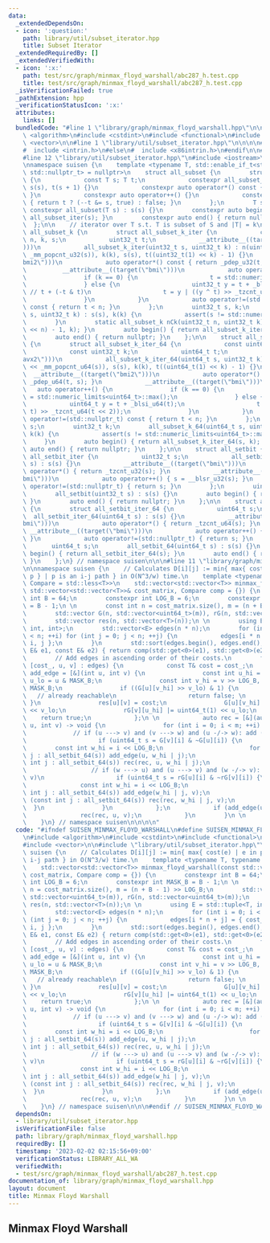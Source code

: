 ```yaml
---
data:
  _extendedDependsOn:
  - icon: ':question:'
    path: library/util/subset_iterator.hpp
    title: Subset Iterator
  _extendedRequiredBy: []
  _extendedVerifiedWith:
  - icon: ':x:'
    path: test/src/graph/minmax_floyd_warshall/abc287_h.test.cpp
    title: test/src/graph/minmax_floyd_warshall/abc287_h.test.cpp
  _isVerificationFailed: true
  _pathExtension: hpp
  _verificationStatusIcon: ':x:'
  attributes:
    links: []
  bundledCode: "#line 1 \"library/graph/minmax_floyd_warshall.hpp\"\n\n\n\n#include\
    \ <algorithm>\n#include <cstdint>\n#include <functional>\n#include <tuple>\n#include\
    \ <vector>\n\n#line 1 \"library/util/subset_iterator.hpp\"\n\n\n\n#ifdef _MSC_VER\n\
    #  include <intrin.h>\n#else\n#  include <x86intrin.h>\n#endif\n\n#include <cassert>\n\
    #line 12 \"library/util/subset_iterator.hpp\"\n#include <iostream>\n#include <limits>\n\
    \nnamespace suisen {\n    template <typename T, std::enable_if_t<std::is_integral_v<T>,\
    \ std::nullptr_t> = nullptr>\n    struct all_subset {\n        struct all_subset_iter\
    \ {\n            const T s; T t;\n            constexpr all_subset_iter(T s) :\
    \ s(s), t(s + 1) {}\n            constexpr auto operator*() const { return t;\
    \ }\n            constexpr auto operator++() {}\n            constexpr auto operator!=(std::nullptr_t)\
    \ { return t ? (--t &= s, true) : false; }\n        };\n        T s;\n       \
    \ constexpr all_subset(T s) : s(s) {}\n        constexpr auto begin() { return\
    \ all_subset_iter(s); }\n        constexpr auto end() { return nullptr; }\n  \
    \  };\n\n    // iterator over T s.t. T is subset of S and |T| = k\n    struct\
    \ all_subset_k {\n        struct all_subset_k_iter {\n            const uint32_t\
    \ n, k, s;\n            uint32_t t;\n            __attribute__((target(\"avx2\"\
    )))\n            all_subset_k_iter(uint32_t s, uint32_t k) : n(uint32_t(1) <<\
    \ _mm_popcnt_u32(s)), k(k), s(s), t((uint32_t(1) << k) - 1) {}\n            __attribute__((target(\"\
    bmi2\")))\n            auto operator*() const { return _pdep_u32(t, s); }\n  \
    \          __attribute__((target(\"bmi\")))\n            auto operator++() {\n\
    \                if (k == 0) {\n                    t = std::numeric_limits<uint32_t>::max();\n\
    \                } else {\n                    uint32_t y = t + _blsi_u32(t);\
    \ // t + (-t & t)\n                    t = y | ((y ^ t) >> _tzcnt_u32(t << 2));\n\
    \                }\n            }\n            auto operator!=(std::nullptr_t)\
    \ const { return t < n; }\n        };\n        uint32_t s, k;\n        all_subset_k(uint32_t\
    \ s, uint32_t k) : s(s), k(k) {\n            assert(s != std::numeric_limits<uint32_t>::max());\n\
    \        }\n        static all_subset_k nCk(uint32_t n, uint32_t k) { return all_subset_k((uint32_t(1)\
    \ << n) - 1, k); }\n        auto begin() { return all_subset_k_iter(s, k); }\n\
    \        auto end() { return nullptr; }\n    };\n\n    struct all_subset_k_64\
    \ {\n        struct all_subset_k_iter_64 {\n            const uint64_t n, s;\n\
    \            const uint32_t k;\n            uint64_t t;\n            __attribute__((target(\"\
    avx2\")))\n            all_subset_k_iter_64(uint64_t s, uint32_t k) : n(uint64_t(1)\
    \ << _mm_popcnt_u64(s)), s(s), k(k), t((uint64_t(1) << k) - 1) {}\n          \
    \  __attribute__((target(\"bmi2\")))\n            auto operator*() const { return\
    \ _pdep_u64(t, s); }\n            __attribute__((target(\"bmi\")))\n         \
    \   auto operator++() {\n                if (k == 0) {\n                    t\
    \ = std::numeric_limits<uint64_t>::max();\n                } else {\n        \
    \            uint64_t y = t + _blsi_u64(t);\n                    t = y | ((y ^\
    \ t) >> _tzcnt_u64(t << 2));\n                }\n            }\n            auto\
    \ operator!=(std::nullptr_t) const { return t < n; }\n        };\n        uint64_t\
    \ s;\n        uint32_t k;\n        all_subset_k_64(uint64_t s, uint32_t k) : s(s),\
    \ k(k) {\n            assert(s != std::numeric_limits<uint64_t>::max());\n   \
    \     }\n        auto begin() { return all_subset_k_iter_64(s, k); }\n       \
    \ auto end() { return nullptr; }\n    };\n\n    struct all_setbit {\n        struct\
    \ all_setbit_iter {\n            uint32_t s;\n            all_setbit_iter(uint32_t\
    \ s) : s(s) {}\n            __attribute__((target(\"bmi\")))\n            auto\
    \ operator*() { return _tzcnt_u32(s); }\n            __attribute__((target(\"\
    bmi\")))\n            auto operator++() { s = __blsr_u32(s); }\n            auto\
    \ operator!=(std::nullptr_t) { return s; }\n        };\n        uint32_t s;\n\
    \        all_setbit(uint32_t s) : s(s) {}\n        auto begin() { return all_setbit_iter(s);\
    \ }\n        auto end() { return nullptr; }\n    };\n\n    struct all_setbit_64\
    \ {\n        struct all_setbit_iter_64 {\n            uint64_t s;\n          \
    \  all_setbit_iter_64(uint64_t s) : s(s) {}\n            __attribute__((target(\"\
    bmi\")))\n            auto operator*() { return _tzcnt_u64(s); }\n           \
    \ __attribute__((target(\"bmi\")))\n            auto operator++() { s = __blsr_u64(s);\
    \ }\n            auto operator!=(std::nullptr_t) { return s; }\n        };\n \
    \       uint64_t s;\n        all_setbit_64(uint64_t s) : s(s) {}\n        auto\
    \ begin() { return all_setbit_iter_64(s); }\n        auto end() { return nullptr;\
    \ }\n    };\n} // namespace suisen\n\n\n#line 11 \"library/graph/minmax_floyd_warshall.hpp\"\
    \n\nnamespace suisen {\n    // Calculates D[i][j] := min{ max{ cost(e) | e in\
    \ p } | p is an i-j path } in O(N^3/w) time.\n    template <typename T, typename\
    \ Compare = std::less<T>>\n    std::vector<std::vector<T>> minmax_floyd_warshall(const\
    \ std::vector<std::vector<T>>& cost_matrix, Compare comp = {}) {\n        constexpr\
    \ int B = 64;\n        constexpr int LOG_B = 6;\n        constexpr int MASK_B\
    \ = B - 1;\n \n        const int n = cost_matrix.size(), m = (n + B - 1) >> LOG_B;\n\
    \        std::vector G(n, std::vector<uint64_t>(m)), rG(n, std::vector<uint64_t>(m));\n\
    \        std::vector res(n, std::vector<T>(n));\n \n        using E = std::tuple<T,\
    \ int, int>;\n        std::vector<E> edges(n * n);\n        for (int i = 0; i\
    \ < n; ++i) for (int j = 0; j < n; ++j) {\n            edges[i * n + j] = { cost_matrix[i][j],\
    \ i, j };\n        }\n        std::sort(edges.begin(), edges.end(), [&comp](const\
    \ E& e1, const E& e2) { return comp(std::get<0>(e1), std::get<0>(e2)); });\n \n\
    \        // Add edges in ascending order of their costs.\n        for (const auto&\
    \ [cost_, u, v] : edges) {\n            const T& cost = cost_;\n            auto\
    \ add_edge = [&](int u, int v) {\n                const int u_hi = u >> LOG_B,\
    \ u_lo = u & MASK_B;\n                const int v_hi = v >> LOG_B, v_lo = v &\
    \ MASK_B;\n                if ((G[u][v_hi] >> v_lo) & 1) {\n                 \
    \   // already reachable\n                    return false; \n               \
    \ }\n                res[u][v] = cost;\n                G[u][v_hi] |= uint64_t(1)\
    \ << v_lo;\n                rG[v][u_hi] |= uint64_t(1) << u_lo;\n            \
    \    return true;\n            };\n \n            auto rec = [&](auto rec, int\
    \ u, int v) -> void {\n                for (int i = 0; i < m; ++i) {\n       \
    \             // if (u ---> v) and (v ---> w) and (u -/-> w): add (u ---> w)\n\
    \                    if (uint64_t s = G[v][i] & ~G[u][i]) {\n                \
    \        const int w_hi = i << LOG_B;\n                        for (const int\
    \ j : all_setbit_64(s)) add_edge(u, w_hi | j);\n                        for (const\
    \ int j : all_setbit_64(s)) rec(rec, u, w_hi | j);\n                    }\n  \
    \                  // if (w ---> u) and (u ---> v) and (w -/-> v): add (w --->\
    \ v)\n                    if (uint64_t s = rG[u][i] & ~rG[v][i]) {\n         \
    \               const int w_hi = i << LOG_B;\n                        for (const\
    \ int j : all_setbit_64(s)) add_edge(w_hi | j, v);\n                        for\
    \ (const int j : all_setbit_64(s)) rec(rec, w_hi | j, v);\n                  \
    \  }\n                }\n            };\n            if (add_edge(u, v)) {\n \
    \               rec(rec, u, v);\n            }\n        }\n \n        return res;\n\
    \    }\n} // namespace suisen\n\n\n\n"
  code: "#ifndef SUISEN_MINMAX_FLOYD_WARSHALL\n#define SUISEN_MINMAX_FLOYD_WARSHALL\n\
    \n#include <algorithm>\n#include <cstdint>\n#include <functional>\n#include <tuple>\n\
    #include <vector>\n\n#include \"library/util/subset_iterator.hpp\"\n\nnamespace\
    \ suisen {\n    // Calculates D[i][j] := min{ max{ cost(e) | e in p } | p is an\
    \ i-j path } in O(N^3/w) time.\n    template <typename T, typename Compare = std::less<T>>\n\
    \    std::vector<std::vector<T>> minmax_floyd_warshall(const std::vector<std::vector<T>>&\
    \ cost_matrix, Compare comp = {}) {\n        constexpr int B = 64;\n        constexpr\
    \ int LOG_B = 6;\n        constexpr int MASK_B = B - 1;\n \n        const int\
    \ n = cost_matrix.size(), m = (n + B - 1) >> LOG_B;\n        std::vector G(n,\
    \ std::vector<uint64_t>(m)), rG(n, std::vector<uint64_t>(m));\n        std::vector\
    \ res(n, std::vector<T>(n));\n \n        using E = std::tuple<T, int, int>;\n\
    \        std::vector<E> edges(n * n);\n        for (int i = 0; i < n; ++i) for\
    \ (int j = 0; j < n; ++j) {\n            edges[i * n + j] = { cost_matrix[i][j],\
    \ i, j };\n        }\n        std::sort(edges.begin(), edges.end(), [&comp](const\
    \ E& e1, const E& e2) { return comp(std::get<0>(e1), std::get<0>(e2)); });\n \n\
    \        // Add edges in ascending order of their costs.\n        for (const auto&\
    \ [cost_, u, v] : edges) {\n            const T& cost = cost_;\n            auto\
    \ add_edge = [&](int u, int v) {\n                const int u_hi = u >> LOG_B,\
    \ u_lo = u & MASK_B;\n                const int v_hi = v >> LOG_B, v_lo = v &\
    \ MASK_B;\n                if ((G[u][v_hi] >> v_lo) & 1) {\n                 \
    \   // already reachable\n                    return false; \n               \
    \ }\n                res[u][v] = cost;\n                G[u][v_hi] |= uint64_t(1)\
    \ << v_lo;\n                rG[v][u_hi] |= uint64_t(1) << u_lo;\n            \
    \    return true;\n            };\n \n            auto rec = [&](auto rec, int\
    \ u, int v) -> void {\n                for (int i = 0; i < m; ++i) {\n       \
    \             // if (u ---> v) and (v ---> w) and (u -/-> w): add (u ---> w)\n\
    \                    if (uint64_t s = G[v][i] & ~G[u][i]) {\n                \
    \        const int w_hi = i << LOG_B;\n                        for (const int\
    \ j : all_setbit_64(s)) add_edge(u, w_hi | j);\n                        for (const\
    \ int j : all_setbit_64(s)) rec(rec, u, w_hi | j);\n                    }\n  \
    \                  // if (w ---> u) and (u ---> v) and (w -/-> v): add (w --->\
    \ v)\n                    if (uint64_t s = rG[u][i] & ~rG[v][i]) {\n         \
    \               const int w_hi = i << LOG_B;\n                        for (const\
    \ int j : all_setbit_64(s)) add_edge(w_hi | j, v);\n                        for\
    \ (const int j : all_setbit_64(s)) rec(rec, w_hi | j, v);\n                  \
    \  }\n                }\n            };\n            if (add_edge(u, v)) {\n \
    \               rec(rec, u, v);\n            }\n        }\n \n        return res;\n\
    \    }\n} // namespace suisen\n\n\n#endif // SUISEN_MINMAX_FLOYD_WARSHALL\n"
  dependsOn:
  - library/util/subset_iterator.hpp
  isVerificationFile: false
  path: library/graph/minmax_floyd_warshall.hpp
  requiredBy: []
  timestamp: '2023-02-02 02:15:56+09:00'
  verificationStatus: LIBRARY_ALL_WA
  verifiedWith:
  - test/src/graph/minmax_floyd_warshall/abc287_h.test.cpp
documentation_of: library/graph/minmax_floyd_warshall.hpp
layout: document
title: Minmax Floyd Warshall
---
```

## Minmax Floyd Warshall
